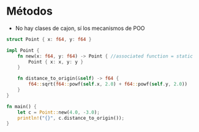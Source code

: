 # Métodos

* No hay clases de cajon, sí los mecanismos de POO

```rust
struct Point { x: f64, y: f64 }

impl Point {
    fn new(x: f64, y: f64) -> Point { //associated function = static
        Point { x: x, y: y }
    }

    fn distance_to_origin(&self) -> f64 {
        f64::sqrt(f64::powf(self.x, 2.0) + f64::powf(self.y, 2.0))
    }
}

fn main() {
    let c = Point::new(4.0, -3.0);
    println!("{}", c.distance_to_origin());
}
```
